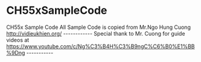 # CH55xSampleCode
 CH55x Sample Code
 All Sample Code is copied from Mr.Ngo Hung Cuong http://vidieukhien.org/ 
------------ Special thank to Mr. Cuong for guide videos at https://www.youtube.com/c/Ng%C3%B4H%C3%B9ngC%C6%B0%E1%BB%9Dng -----------